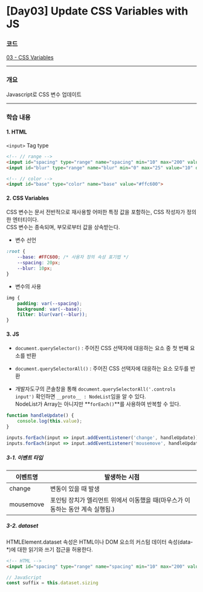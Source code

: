 # [Day03] Update CSS Variables with JS

### 코드

[03 - CSS Variables](https://github.com/bhy304/JavaScript30/tree/master/03%20-%20CSS%20Variables)

------

### 개요

Javascript로 CSS 변수 업데이트

------

### 학습 내용

#### 1. HTML

```<input>``` Tag type
```html
<!-- // range -->
<input id="spacing" type="range" name="spacing" min="10" max="200" value="10" data-sizing="px">
<input id="blur" type="range" name="blur" min="0" max="25" value="10" data-sizing="px">

<!-- // color -->
<input id="base" type="color" name="base" value="#ffc600">
```

#### 2. CSS Variables

CSS 변수는 문서 전반적으로 재사용할 어떠한 특정 값을 포함하는, CSS 작성자가 정의한 엔터티이다.<br>CSS 변수는 종속되며, 부모로부터 값을 상속받는다.

* 변수 선언
```css
:root {
    --base: #FFC600; /* 사용자 정의 속성 표기법 */
    --spacing: 20px;
    --blur: 10px;
}
```

* 변수의 사용
```css
img {
    padding: var(--spacing);
    background: var(--base);
    filter: blur(var(--blur));
}
```

#### 3. JS

- ```document.querySelector()``` : 주어진 CSS 선택자에 대응하는 요소 중 첫 번째 요소를 반환
- ```document.querySelectorAll()``` : 주어진 CSS 선택자에 대응하는 요소 모두를 반환

- 개발자도구의 콘솔창을 통해 ```document.querySelectorAll('.controls input')``` 확인하면 ```__proto__ : NodeList```임을 알 수 있다. <br>NodeList가 Array는 아니지만 **```forEach()```**를 사용하여 반복할 수 있다. 
  
```javascript
function handleUpdate() {
    console.log(this.value);
}

inputs.forEach(input => input.addEventListener('change', handleUpdate));
inputs.forEach(input => input.addEventListener('mousemove', handleUpdate));
```

##### 3-1. 이벤트 타입
| 이벤트명  | 발생하는 시점                                                |
| --------- | ------------------------------------------------------------ |
| change    | 변동이 있을 때 발생                                          |
| mousemove | 포인팅 장치가 엘리먼트 위에서 이동했을 때(마우스가 이동하는 동안 계속 실행됨.) |

##### 3-2. dataset
HTMLElement.dataset 속성은 HTML이나 DOM 요소의 커스텀 데이터 속성(data-*)에 대한 읽기와 쓰기 접근을 허용한다.
```html
<!-- HTML -->
<input id="spacing" type="range" name="spacing" min="10" max="200" value="10" data-sizing="px">
```
```javascript
// JavaScript
const suffix = this.dataset.sizing
```